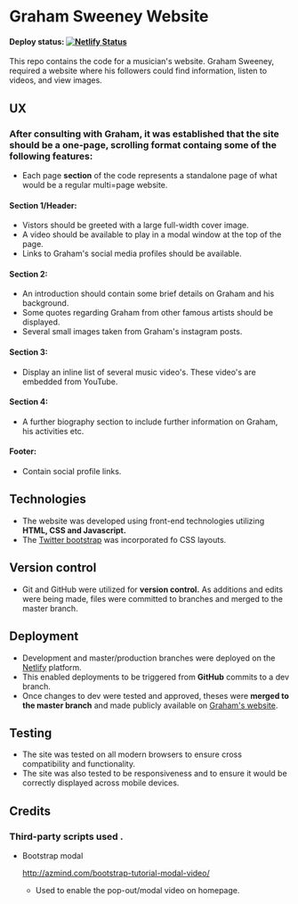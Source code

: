 # Graham Sweeney Website 
#### Deploy status: [![Netlify Status](https://api.netlify.com/api/v1/badges/bb7a7ce6-d4b2-49b1-8525-e179e024bc8d/deploy-status)](https://app.netlify.com/sites/distracted-cori-25ae8b/deploys)

This repo contains the code for a musician's website.
Graham Sweeney, required a website where his followers could find information, listen to videos, and view images.

## UX
### After consulting with Graham, it was established that the site should be a one-page, scrolling format containg some of the following features:
- Each page **section** of the code represents a standalone page of what would be a regular multi=page website.

#### Section 1/Header: 
- Vistors should be greeted with a large full-width cover image.
- A video should be available to play in a modal window at the top of the page.
- Links to Graham's social media profiles should be available.

#### Section 2: 
- An introduction should contain some brief details on Graham and his background.
- Some quotes regarding Graham from other famous artists should be displayed.
- Several small images taken from Graham's instagram posts.

#### Section 3:
- Display an inline list of several music video's. These video's are embedded from YouTube.

#### Section 4: 
- A further biography section to include further information on Graham, his activities etc.

#### Footer:
- Contain social profile links.


## Technologies
- The website was developed using front-end technologies utilizing **HTML, CSS and Javascript.**
- The [Twitter bootstrap](https://www.getbootstrap.com) was incorporated fo CSS layouts.

## Version control
- Git and GitHub were utilized for **version control.** As additions and edits were being made, files were committed to branches and merged to the master branch.

## Deployment
- Development and master/production branches were deployed on the [Netlify](https://netlify.com) platform.
- This enabled deployments to be triggered from **GitHub** commits to a dev branch.
- Once changes to dev were tested and approved, theses were **merged to the master branch** and made publicly available on [Graham's website](https://grahamsweeney.ie).

## Testing
- The site was tested on all modern browsers to ensure cross compatibility and functionality.
- The site was also tested to be responsiveness and to ensure it would be correctly displayed across mobile devices.

## Credits
### Third-party scripts used .
- Bootstrap modal

    http://azmind.com/bootstrap-tutorial-modal-video/

    - Used to enable the pop-out/modal video on homepage.
